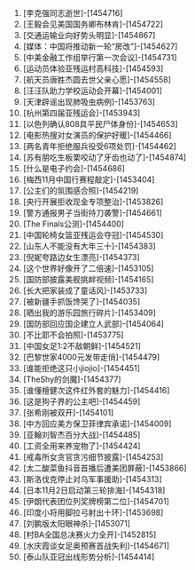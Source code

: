 
1. [李克强同志逝世]-[1454716]
1. [王毅会见美国国务卿布林肯]-[1454722]
1. [交通运输业向好势头明显]-[1454867]
1. [媒体：中国将推动新一轮“房改”]-[1454627]
1. [中美金融工作组举行第一次会议]-[1454731]
1. [运动员体验亚残运村高科技]-[1454593]
1. [航天员唐胜杰圆去世父亲心愿]-[1454558]
1. [汪汪队助力学校运动会开幕]-[1454001]
1. [天津辟谣出现肺吸虫病例]-[1453763]
1. [杭州第四届亚残运会]-[1453943]
1. [以色列确认808具平民尸体身份]-[1454653]
1. [电影热搜对女演员的保护好暖]-[1454466]
1. [两名青年拒绝服兵役受6项处罚]-[1454462]
1. [苏有朋吃生板栗咬动了牙齿也动了]-[1454874]
1. [什么是电子约会]-[1454686]
1. [梅西11月中国行赛程敲定]-[1453404]
1. [公主们的氛围感合照]-[1454219]
1. [央行开展拒收现金专项整治]-[1453826]
1. [警方通报男子当街持刀袭警]-[1454661]
1. [The Finals公测]-[1454400]
1. [中国轮椅女篮亚残运会夺冠]-[1454530]
1. [山东人不能没有大年三十]-[1454383]
1. [倪妮夸路边女生漂亮]-[1454373]
1. [这个世界好像开了二倍速]-[1453105]
1. [国防部披露美舰挑衅视频]-[1454165]
1. [长大把家装成了童话风]-[1453733]
1. [被新疆手抓饭馋哭了]-[1454035]
1. [晒出我的游乐园旅行碎片]-[1453409]
1. [国防部回应国企建立人武部]-[1454064]
1. [不比耶不会拍照]-[1453775]
1. [中国女足1:2不敌朝鲜]-[1454521]
1. [巴黎世家4000元发带走俏]-[1454479]
1. [谁能拒绝这只小jiojio]-[1454451]
1. [TheShy的剑魔]-[1454377]
1. [谁懂檀健次这件红外套的魅力]-[1454416]
1. [这是狗子界的公主吧]-[1454459]
1. [张希刚被双开]-[1454101]
1. [中方回应美方保卫菲律宾承诺]-[1454009]
1. [亚翰刘智杰百分大战]-[1454485]
1. [工资全用来养宠物了]-[1454424]
1. [戒毒所女贪官贪污细节披露]-[1454253]
1. [太二酸菜鱼抖音首播后遭美团屏蔽]-[1453866]
1. [斯洛伐克停止对乌军事援助]-[1454313]
1. [日本11月2日启动第三轮排海]-[1454318]
1. [伊朗代表团位列奖牌榜第二位]-[1454701]
1. [印度小将用脚拉弓射出十环]-[1453698]
1. [刘鹏版太阳眼神杀]-[1453071]
1. [村BA全国总决赛火力全开]-[1452815]
1. [水庆霞谈女足奥预赛首战失利]-[1454671]
1. [泰山队亚冠出线形势分析]-[1454414]